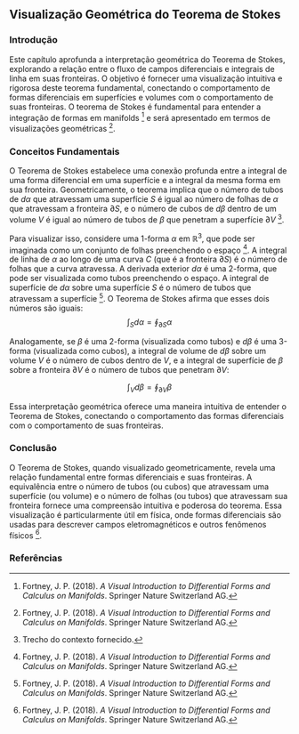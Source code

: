 ## Visualização Geométrica do Teorema de Stokes

### Introdução
Este capítulo aprofunda a interpretação geométrica do Teorema de Stokes, explorando a relação entre o fluxo de campos diferenciais e integrais de linha em suas fronteiras. O objetivo é fornecer uma visualização intuitiva e rigorosa deste teorema fundamental, conectando o comportamento de formas diferenciais em superfícies e volumes com o comportamento de suas fronteiras. O teorema de Stokes é fundamental para entender a integração de formas em manifolds [^357] e será apresentado em termos de visualizações geométricas [^363].

### Conceitos Fundamentais

O Teorema de Stokes estabelece uma conexão profunda entre a integral de uma forma diferencial em uma superfície e a integral da mesma forma em sua fronteira. Geometricamente, o teorema implica que o número de tubos de $d\alpha$ que atravessam uma superfície *S* é igual ao número de folhas de $\alpha$ que atravessam a fronteira $\partial S$, e o número de cubos de $d\beta$ dentro de um volume *V* é igual ao número de tubos de $\beta$ que penetram a superfície $\partial V$ [^In terms of geometric visualizations, Stokes' Theorem implies that the number of tubes of dα that cross a surface S is equal to the number of leaves of α that cross the boundary ∂S, and the number of cubes of dβ within a volume V is equal to the number of tubes of β that penetrate the surface ∂V.].

Para visualizar isso, considere uma 1-forma $\alpha$ em $\mathbb{R}^3$, que pode ser imaginada como um conjunto de folhas preenchendo o espaço [^363]. A integral de linha de $\alpha$ ao longo de uma curva *C* (que é a fronteira $\partial S$) é o número de folhas que a curva atravessa. A derivada exterior $d\alpha$ é uma 2-forma, que pode ser visualizada como tubos preenchendo o espaço. A integral de superfície de $d\alpha$ sobre uma superfície *S* é o número de tubos que atravessam a superfície [^364]. O Teorema de Stokes afirma que esses dois números são iguais:
$$\int_S d\alpha = \oint_{\partial S} \alpha$$

Analogamente, se $\beta$ é uma 2-forma (visualizada como tubos) e $d\beta$ é uma 3-forma (visualizada como cubos), a integral de volume de $d\beta$ sobre um volume *V* é o número de cubos dentro de *V*, e a integral de superfície de $\beta$ sobre a fronteira $\partial V$ é o número de tubos que penetram $\partial V$:

$$\int_V d\beta = \oint_{\partial V} \beta$$

Essa interpretação geométrica oferece uma maneira intuitiva de entender o Teorema de Stokes, conectando o comportamento das formas diferenciais com o comportamento de suas fronteiras.

### Conclusão

O Teorema de Stokes, quando visualizado geometricamente, revela uma relação fundamental entre formas diferenciais e suas fronteiras. A equivalência entre o número de tubos (ou cubos) que atravessam uma superfície (ou volume) e o número de folhas (ou tubos) que atravessam sua fronteira fornece uma compreensão intuitiva e poderosa do teorema. Essa visualização é particularmente útil em física, onde formas diferenciais são usadas para descrever campos eletromagnéticos e outros fenômenos físicos [^369].

### Referências
[^In terms of geometric visualizations, Stokes' Theorem implies that the number of tubes of dα that cross a surface S is equal to the number of leaves of α that cross the boundary ∂S, and the number of cubes of dβ within a volume V is equal to the number of tubes of β that penetrate the surface ∂V.]: Trecho do contexto fornecido.
[^357]: Fortney, J. P. (2018). *A Visual Introduction to Differential Forms and Calculus on Manifolds*. Springer Nature Switzerland AG.
[^363]: Fortney, J. P. (2018). *A Visual Introduction to Differential Forms and Calculus on Manifolds*. Springer Nature Switzerland AG.
[^364]: Fortney, J. P. (2018). *A Visual Introduction to Differential Forms and Calculus on Manifolds*. Springer Nature Switzerland AG.
[^369]: Fortney, J. P. (2018). *A Visual Introduction to Differential Forms and Calculus on Manifolds*. Springer Nature Switzerland AG.

<!-- END -->